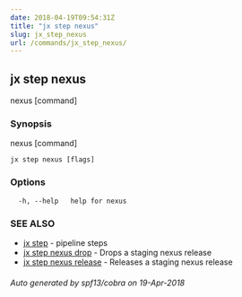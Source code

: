 ```yaml
---
date: 2018-04-19T09:54:31Z
title: "jx step nexus"
slug: jx_step_nexus
url: /commands/jx_step_nexus/
---
```

## jx step nexus

nexus [command]

### Synopsis

nexus [command]

```
jx step nexus [flags]
```

### Options

```
  -h, --help   help for nexus
```

### SEE ALSO

* [jx step](/commands/jx_step/)	 - pipeline steps
* [jx step nexus drop](/commands/jx_step_nexus_drop/)	 - Drops a staging nexus release
* [jx step nexus release](/commands/jx_step_nexus_release/)	 - Releases a staging nexus release

###### Auto generated by spf13/cobra on 19-Apr-2018
